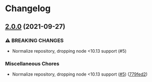 # Changelog

## [2.0.0](https://www.github.com/gulpjs/each-props/compare/v1.3.2...v2.0.0) (2021-09-27)


### ⚠ BREAKING CHANGES

* Normalize repository, dropping node <10.13 support (#5)

### Miscellaneous Chores

* Normalize repository, dropping node <10.13 support ([#5](https://www.github.com/gulpjs/each-props/issues/5)) ([779fed2](https://www.github.com/gulpjs/each-props/commit/779fed265bb7c0b67d1030ad8c2b9b4136883601))
